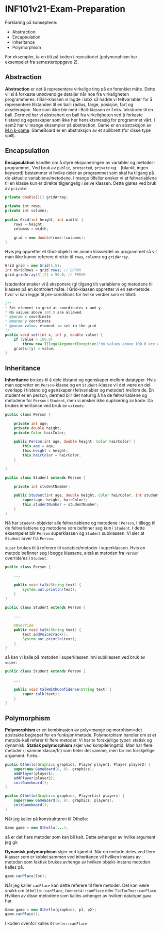 # INF101v21-Exam-Preparation
Forklaring på konseptene:
 - Abstraction
 - Encapsulation
 - Inheritance
 - Polymorphism

For eksempler, ta en titt på koden i repositoriet (polymorphism har eksempelet fra semesteroppgave 2).

## Abstraction
**Abstraction** er det å representere virkelige ting på en forenklet måte. Dette vil si å forkaste unødvendige detaljer når noe fra virkeligheten programmeres. I Ball-klassen vi lagde i lab2 så hadde vi feltvariabler for å representere tilstanden til en ball: radius, farge, posisjon, fart og akselerasjon. Noe som ikke ble med i Ball-klassen er f.eks. teksturen til en ball. Dermed har vi abstrahert en ball fra virkeligheten ved å forkaste tilstand og egenskaper som ikke her hensiktsmessig for programmet vårt.
I sem2 har vi mange eksempler på abstraction. Game er en abstraksjon av [M,n,k-game](https://en.wikipedia.org/wiki/M,n,k-game). GameBoard er en abstraksjon av et spillbrett (for disse type spill).

## Encapsulation
**Encapsulation** handler om å styre eksponeringen av variabler og metoder i programmet. Ved bruk av ``public``, ``protected``, ``private`` og `` `` (blankt, ingen keyword) bestemmer vi hvilke deler av programmet som skal ha tilgang på de aktuelle variablene/metodene. I mange tilfeller ønsker vi at feltvariablene til en klasse kun er direkte tilgjengelig i selve klassen. Dette gjøres ved bruk av ``private``:
```java
private double[][] gridArray;
	
private int rows;
private int columns;
	
public Grid(int height, int width) {
	rows = height;
	columns = width;
	
	grid = new double[rows][columns];
}
```
Hvis jeg oppretter et Grid-objekt i en annen klasse/del av programmet så vil man ikke kunne referere direkte til ``rows``, ``columns`` og ``gridArray``.
```java
Grid grid = new Grid(5,5);
int nGridRows = grid.rows; // ERROR
grid.gridArray[3][2] = 50.0; // ERROR
```
Istedenfor ønsker vi å eksponere (gi tilgang til) variablene og metodene til klassen på en kontrolert måte. I Grid-klassen oppretter vi en set-metode hvor vi kan legge til pre-conditions for hvilke verdier som er tillatt:
```java
/**
* Set element in grid at coordinates x and y.
* No values above 100.0 are allowed.
* @param x coordinate
* @param y coordinate
* @param value, element to set in the grid
*/
public void set(int x, int y, double value) {
	if (value > 100.0)
		throw new IllegalArgumentException("No values above 100.0 are allowed");
	grid[x][y] = value;
}
```

## Inheritance
**Inheritance** brukes til å dele tilstand og egenskaper mellom datatyper. Hvis man oppretter en ``Person``-klasse og en ``Student``-klasse vil det være en del overlapp i tilstand og egenskaper (feltvariabler og metoder) mellom de. En student er en person, dermed blir det naturlig å ha de feltvariablene og metodene for ``Person`` i ``Student``, men vi ønsker ikke duplisering av kode. Da brukes inheritance ved bruk av ``extends``:
```java
public class Person {
	
	private int age;
	private double height;
	private Color hairColor;
	
	public Person(int age, double height, Color hairColor) {
		this.age = age;
		this.height = height;
		this.hairColor = hairColor;
	}
	
}
```

```java
public class Student extends Person {
	
	private int studentNumber;

	public Student(int age, double height, Color hairColor, int studentNumber) {
		super(age, height, hairColor);
		this.studentNumber = studentNumber;
	}
}
```
Nå har ``Student``-objekter alle feltvariablene og metodene i ``Person``, i tillegg til de feltvariablene og metodene som befinner seg kun i ``Student``. I dette eksempelet blir ``Person`` superklassen og ``Student`` subklassen. Vi sier at ``Student`` arver fra ``Person``.

``super`` brukes til å referere til variabler/metoder i superklassen. Hvis en metode befinner seg i begge klassene, altså at metoden fra ``Person`` override'es i ``Student``:
```java
public class Person {
	
	...
	
	public void talk(String text) {
		System.out.println(text);
	}	
}
```
```java
public class Student extends Person {
	
	...
	
	@Override
	public void talk(String text) {
		text.addVoiceCrack();
		System.out.println(text);
	}	
}
```
så kan vi kalle på metoden i superklassen inni subklassen ved bruk av ``super``:
```java
public class Student extends Person {
	
	...
	
	public void talkWithConfidence(String text) {
		super.talk(text);
	}	
}
```


## Polymorphism
**Polymorphism** er en kombinasjon av poly=mange og morphism=det abstrakte begrepet for en funksjon/metode. Polymorphism handler om at et metode-kall referer til flere metoder. Vi har to forskjellige typer: statisk og dynamisk. **Statisk polymorphism** skjer ved kompileringstid. Man har flere metoder (i samme klasse/fil) som heter det samme, men tar inn forskjellige argument. F.eks.:
```java
public Othello(Graphics graphics, Player player1, Player player2) {
	super(new GameBoard(8, 8), graphics);
	addPlayer(player1);
	addPlayer(player2);
	initGameboard();
}

public Othello(Graphics graphics, PlayerList players) {
	super(new GameBoard(8, 8), graphics, players);
	initGameboard();
}
```
Når jeg kaller på konstruktøren til Othello:
```java
Game game = new Othello(...);
```
så er det flere metoder som kan bli kalt. Dette avhenger av hvilke argument jeg gir.

**Dynamisk polymorphism** skjer ved kjøretid. Når en metode deles ved flere klasser som er koblet sammen ved inheritance vil hvilken instans av metoden som faktisk brukes avhenge av hvilken objekt-instans metoden kalles på.
```java
game.canPlace(loc);
```
Når jeg kaller ``canPlace`` kan dette referere til flere metoder. Det kan være snakk om ``Othello::canPlace``, ``Connect4::canPlace`` eller ``TicTacToe::canPlace``. 
Hvilken av disse metodene som kalles avhenger av hvilken datatype ``game`` har.
```java
Game game = new Othello(graphics, p1, p2);
game.canPlace();
```
I koden ovenfor kalles ``Othello::canPlace``
